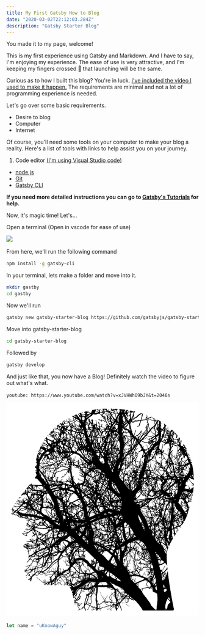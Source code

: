 ```yaml
---
title: My First Gatsby How to Blog
date: "2020-03-02T22:12:03.284Z"
description: "Gatsby Starter Blog"
---
```

You made it to my page, welcome! 

This is my first experience using Gatsby and Markdown. And I have to say, I'm enjoying my experience. The ease of use is very attractive, and I'm keeping my fingers crossed 🤞 that launching will be the same.

Curious as to how I built this blog? You're in luck. [I've included the video I used to make it happen.](#abcd) The requirements are minimal and not a lot of programming experience is needed. 

Let's go over some basic requirements.
- Desire to blog
- Computer
- Internet

Of course, you'll need some tools on your computer to make your blog a reality. Here's a list of tools with links to help assist you on your journey.
1. Code editor [(I'm using Visual Studio code)](https://code.visualstudio.com/Download) 
- [node.js](https://nodejs.org/) 
- [Git](https://www.atlassian.com/git/tutorials/install-git) 
- [Gatsby CLI](https://www.gatsbyjs.org/docs/quick-start/)

**If you need more detailed instructions you can go to [Gatsby's Tutorials](https://www.gatsbyjs.org/tutorial/part-zero/) for help.** 

Now, it's magic time! Let's... 

Open a terminal (Open in vscode for ease of use)
  
<Image
  src='./capture.png'
/>

From here, we'll run the following command
```bash
npm install -g gatsby-cli
```

In your terminal, lets make a folder and move into it.
```bash
mkdir gastby
cd gastby
```
Now we'll run
```bash
gatsby new gatsby-starter-blog https://github.com/gatsbyjs/gatsby-starter-blog
```
Move into gatsby-starter-blog
```bash
cd gatsby-starter-blog
```
Followed by
```bash
gatsby develop
```

And just like that, you now have a Blog! Definitely watch the video to figure out what's what.    

<a name="abcd">`youtube: https://www.youtube.com/watch?v=xJVHWhO9bJY&t=2046s`</a>


![A picture I found on the internet](./connect.svg)

```javascript
let name = "uKnowAguy"
```


